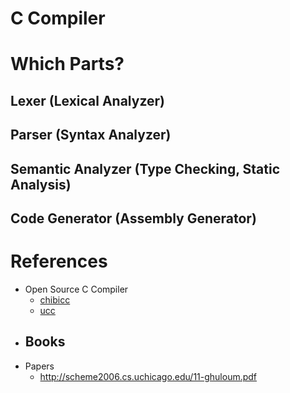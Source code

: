 # C Compiler

# Which Parts?
## Lexer (Lexical Analyzer)
## Parser (Syntax Analyzer)
## Semantic Analyzer (Type Checking, Static Analysis)
## Code Generator (Assembly Generator)

# References
- Open Source C Compiler
  - [chibicc](https://github.com/rui314/chibicc)
  - [ucc](https://github.com/sheisc/ucc162.3)
- Books
  - 
- Papers
  - http://scheme2006.cs.uchicago.edu/11-ghuloum.pdf